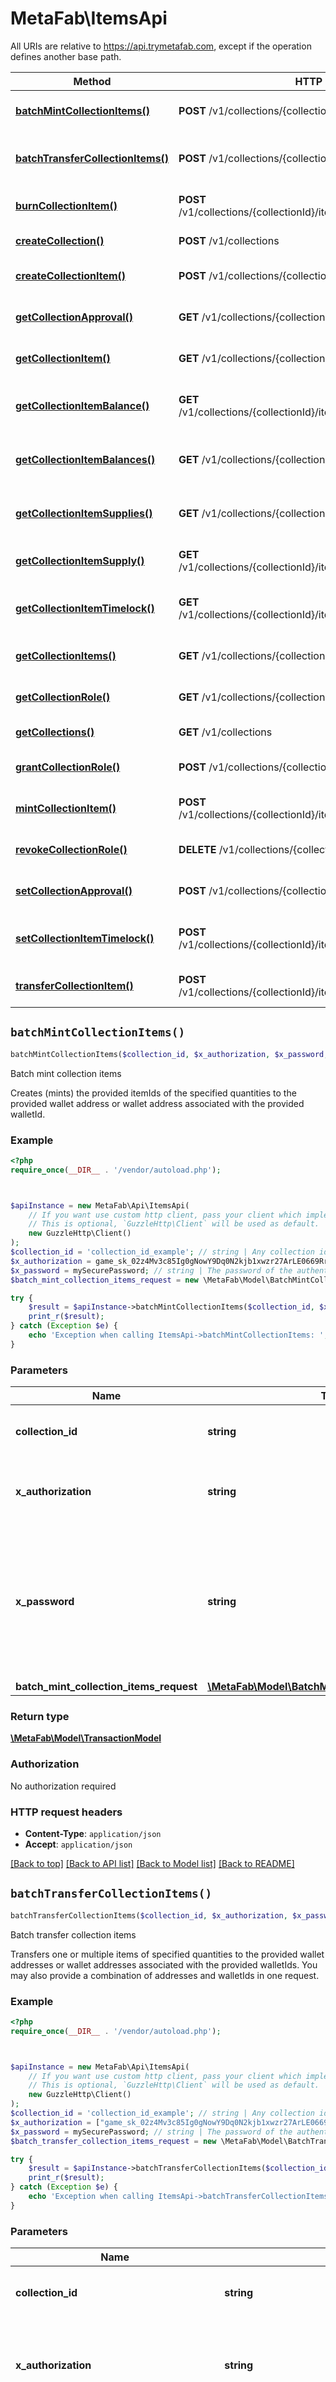 # MetaFab\ItemsApi

All URIs are relative to https://api.trymetafab.com, except if the operation defines another base path.

| Method | HTTP request | Description |
| ------------- | ------------- | ------------- |
| [**batchMintCollectionItems()**](ItemsApi.md#batchMintCollectionItems) | **POST** /v1/collections/{collectionId}/batchMints | Batch mint collection items |
| [**batchTransferCollectionItems()**](ItemsApi.md#batchTransferCollectionItems) | **POST** /v1/collections/{collectionId}/batchTransfers | Batch transfer collection items |
| [**burnCollectionItem()**](ItemsApi.md#burnCollectionItem) | **POST** /v1/collections/{collectionId}/items/{collectionItemId}/burns | Burn collection item |
| [**createCollection()**](ItemsApi.md#createCollection) | **POST** /v1/collections | Create collection |
| [**createCollectionItem()**](ItemsApi.md#createCollectionItem) | **POST** /v1/collections/{collectionId}/items | Create collection item |
| [**getCollectionApproval()**](ItemsApi.md#getCollectionApproval) | **GET** /v1/collections/{collectionId}/approvals | Get collection approval |
| [**getCollectionItem()**](ItemsApi.md#getCollectionItem) | **GET** /v1/collections/{collectionId}/items/{collectionItemId} | Get collection item |
| [**getCollectionItemBalance()**](ItemsApi.md#getCollectionItemBalance) | **GET** /v1/collections/{collectionId}/items/{collectionItemId}/balances | Get collection item balance |
| [**getCollectionItemBalances()**](ItemsApi.md#getCollectionItemBalances) | **GET** /v1/collections/{collectionId}/balances | Get collection item balances |
| [**getCollectionItemSupplies()**](ItemsApi.md#getCollectionItemSupplies) | **GET** /v1/collections/{collectionId}/supplies | Get collection item supplies |
| [**getCollectionItemSupply()**](ItemsApi.md#getCollectionItemSupply) | **GET** /v1/collections/{collectionId}/items/{collectionItemId}/supplies | Get collection item supply |
| [**getCollectionItemTimelock()**](ItemsApi.md#getCollectionItemTimelock) | **GET** /v1/collections/{collectionId}/items/{collectionItemId}/timelocks | Get collection item timelock |
| [**getCollectionItems()**](ItemsApi.md#getCollectionItems) | **GET** /v1/collections/{collectionId}/items | Get collection items |
| [**getCollectionRole()**](ItemsApi.md#getCollectionRole) | **GET** /v1/collections/{collectionId}/roles | Get collection role |
| [**getCollections()**](ItemsApi.md#getCollections) | **GET** /v1/collections | Get collections |
| [**grantCollectionRole()**](ItemsApi.md#grantCollectionRole) | **POST** /v1/collections/{collectionId}/roles | Grant collection role |
| [**mintCollectionItem()**](ItemsApi.md#mintCollectionItem) | **POST** /v1/collections/{collectionId}/items/{collectionItemId}/mints | Mint collection item |
| [**revokeCollectionRole()**](ItemsApi.md#revokeCollectionRole) | **DELETE** /v1/collections/{collectionId}/roles | Revoke collection role |
| [**setCollectionApproval()**](ItemsApi.md#setCollectionApproval) | **POST** /v1/collections/{collectionId}/approvals | Set collection approval |
| [**setCollectionItemTimelock()**](ItemsApi.md#setCollectionItemTimelock) | **POST** /v1/collections/{collectionId}/items/{collectionItemId}/timelocks | Set collection item timelock |
| [**transferCollectionItem()**](ItemsApi.md#transferCollectionItem) | **POST** /v1/collections/{collectionId}/items/{collectionItemId}/transfers | Transfer collection item |


## `batchMintCollectionItems()`

```php
batchMintCollectionItems($collection_id, $x_authorization, $x_password, $batch_mint_collection_items_request): \MetaFab\Model\TransactionModel
```

Batch mint collection items

Creates (mints) the provided itemIds of the specified quantities to the provided wallet address or wallet address associated with the provided walletId.

### Example

```php
<?php
require_once(__DIR__ . '/vendor/autoload.php');



$apiInstance = new MetaFab\Api\ItemsApi(
    // If you want use custom http client, pass your client which implements `GuzzleHttp\ClientInterface`.
    // This is optional, `GuzzleHttp\Client` will be used as default.
    new GuzzleHttp\Client()
);
$collection_id = 'collection_id_example'; // string | Any collection id within the MetaFab ecosystem.
$x_authorization = game_sk_02z4Mv3c85Ig0gNowY9Dq0N2kjb1xwzr27ArLE0669RrRI6dLf822iPO26K1p1FP; // string | The `secretKey` of the authenticating game.
$x_password = mySecurePassword; // string | The password of the authenticating game. Required to decrypt and perform blockchain transactions with the game primary wallet.
$batch_mint_collection_items_request = new \MetaFab\Model\BatchMintCollectionItemsRequest(); // \MetaFab\Model\BatchMintCollectionItemsRequest

try {
    $result = $apiInstance->batchMintCollectionItems($collection_id, $x_authorization, $x_password, $batch_mint_collection_items_request);
    print_r($result);
} catch (Exception $e) {
    echo 'Exception when calling ItemsApi->batchMintCollectionItems: ', $e->getMessage(), PHP_EOL;
}
```

### Parameters

| Name | Type | Description  | Notes |
| ------------- | ------------- | ------------- | ------------- |
| **collection_id** | **string**| Any collection id within the MetaFab ecosystem. | |
| **x_authorization** | **string**| The &#x60;secretKey&#x60; of the authenticating game. | |
| **x_password** | **string**| The password of the authenticating game. Required to decrypt and perform blockchain transactions with the game primary wallet. | |
| **batch_mint_collection_items_request** | [**\MetaFab\Model\BatchMintCollectionItemsRequest**](../Model/BatchMintCollectionItemsRequest.md)|  | |

### Return type

[**\MetaFab\Model\TransactionModel**](../Model/TransactionModel.md)

### Authorization

No authorization required

### HTTP request headers

- **Content-Type**: `application/json`
- **Accept**: `application/json`

[[Back to top]](#) [[Back to API list]](../../README.md#endpoints)
[[Back to Model list]](../../README.md#models)
[[Back to README]](../../README.md)

## `batchTransferCollectionItems()`

```php
batchTransferCollectionItems($collection_id, $x_authorization, $x_password, $batch_transfer_collection_items_request): \MetaFab\Model\TransactionModel
```

Batch transfer collection items

Transfers one or multiple items of specified quantities to the provided wallet addresses or wallet addresses associated with the provided walletIds. You may also provide a combination of addresses and walletIds in one request.

### Example

```php
<?php
require_once(__DIR__ . '/vendor/autoload.php');



$apiInstance = new MetaFab\Api\ItemsApi(
    // If you want use custom http client, pass your client which implements `GuzzleHttp\ClientInterface`.
    // This is optional, `GuzzleHttp\Client` will be used as default.
    new GuzzleHttp\Client()
);
$collection_id = 'collection_id_example'; // string | Any collection id within the MetaFab ecosystem.
$x_authorization = ["game_sk_02z4Mv3c85Ig0gNowY9Dq0N2kjb1xwzr27ArLE0669RrRI6dLf822iPO26K1p1FP","player_at_02z4Mv3c85Ig0gNowY9Dq0N2kjb1xwzr27ArLE0669RrRI6dLf822iPO26K1p1FP"]; // string | The `secretKey` of a specific game or the `accessToken` of a specific player.
$x_password = mySecurePassword; // string | The password of the authenticating game or player. Required to decrypt and perform blockchain transactions with the game or player primary wallet.
$batch_transfer_collection_items_request = new \MetaFab\Model\BatchTransferCollectionItemsRequest(); // \MetaFab\Model\BatchTransferCollectionItemsRequest

try {
    $result = $apiInstance->batchTransferCollectionItems($collection_id, $x_authorization, $x_password, $batch_transfer_collection_items_request);
    print_r($result);
} catch (Exception $e) {
    echo 'Exception when calling ItemsApi->batchTransferCollectionItems: ', $e->getMessage(), PHP_EOL;
}
```

### Parameters

| Name | Type | Description  | Notes |
| ------------- | ------------- | ------------- | ------------- |
| **collection_id** | **string**| Any collection id within the MetaFab ecosystem. | |
| **x_authorization** | **string**| The &#x60;secretKey&#x60; of a specific game or the &#x60;accessToken&#x60; of a specific player. | |
| **x_password** | **string**| The password of the authenticating game or player. Required to decrypt and perform blockchain transactions with the game or player primary wallet. | |
| **batch_transfer_collection_items_request** | [**\MetaFab\Model\BatchTransferCollectionItemsRequest**](../Model/BatchTransferCollectionItemsRequest.md)|  | |

### Return type

[**\MetaFab\Model\TransactionModel**](../Model/TransactionModel.md)

### Authorization

No authorization required

### HTTP request headers

- **Content-Type**: `application/json`
- **Accept**: `application/json`

[[Back to top]](#) [[Back to API list]](../../README.md#endpoints)
[[Back to Model list]](../../README.md#models)
[[Back to README]](../../README.md)

## `burnCollectionItem()`

```php
burnCollectionItem($collection_id, $collection_item_id, $x_authorization, $x_password, $burn_collection_item_request): \MetaFab\Model\TransactionModel
```

Burn collection item

Removes (burns) the provided quantity of the collectionItemId from the authenticating game or players wallet. The quantity is permanently removed from the circulating supply of the item.

### Example

```php
<?php
require_once(__DIR__ . '/vendor/autoload.php');



$apiInstance = new MetaFab\Api\ItemsApi(
    // If you want use custom http client, pass your client which implements `GuzzleHttp\ClientInterface`.
    // This is optional, `GuzzleHttp\Client` will be used as default.
    new GuzzleHttp\Client()
);
$collection_id = 'collection_id_example'; // string | Any collection id within the MetaFab ecosystem.
$collection_item_id = 3.4; // float | Any item id for the collection. Zero, or a positive integer.
$x_authorization = ["game_sk_02z4Mv3c85Ig0gNowY9Dq0N2kjb1xwzr27ArLE0669RrRI6dLf822iPO26K1p1FP","player_at_02z4Mv3c85Ig0gNowY9Dq0N2kjb1xwzr27ArLE0669RrRI6dLf822iPO26K1p1FP"]; // string | The `secretKey` of a specific game or the `accessToken` of a specific player.
$x_password = mySecurePassword; // string | The password of the authenticating game or player. Required to decrypt and perform blockchain transactions with the game or player primary wallet.
$burn_collection_item_request = new \MetaFab\Model\BurnCollectionItemRequest(); // \MetaFab\Model\BurnCollectionItemRequest

try {
    $result = $apiInstance->burnCollectionItem($collection_id, $collection_item_id, $x_authorization, $x_password, $burn_collection_item_request);
    print_r($result);
} catch (Exception $e) {
    echo 'Exception when calling ItemsApi->burnCollectionItem: ', $e->getMessage(), PHP_EOL;
}
```

### Parameters

| Name | Type | Description  | Notes |
| ------------- | ------------- | ------------- | ------------- |
| **collection_id** | **string**| Any collection id within the MetaFab ecosystem. | |
| **collection_item_id** | **float**| Any item id for the collection. Zero, or a positive integer. | |
| **x_authorization** | **string**| The &#x60;secretKey&#x60; of a specific game or the &#x60;accessToken&#x60; of a specific player. | |
| **x_password** | **string**| The password of the authenticating game or player. Required to decrypt and perform blockchain transactions with the game or player primary wallet. | |
| **burn_collection_item_request** | [**\MetaFab\Model\BurnCollectionItemRequest**](../Model/BurnCollectionItemRequest.md)|  | |

### Return type

[**\MetaFab\Model\TransactionModel**](../Model/TransactionModel.md)

### Authorization

No authorization required

### HTTP request headers

- **Content-Type**: `application/json`
- **Accept**: `application/json`

[[Back to top]](#) [[Back to API list]](../../README.md#endpoints)
[[Back to Model list]](../../README.md#models)
[[Back to README]](../../README.md)

## `createCollection()`

```php
createCollection($x_authorization, $x_password, $create_collection_request): \MetaFab\Model\CreateCollection200Response
```

Create collection

Creates a new game item collection and deploys an extended functionality ERC1155 contract on behalf of the authenticating game's primary wallet. The deployed ERC1155 contract is preconfigured to fully support creating unique item types, item transfer timelocks, custom metadata per item, gasless transactions from player managed wallets, and much more.

### Example

```php
<?php
require_once(__DIR__ . '/vendor/autoload.php');



$apiInstance = new MetaFab\Api\ItemsApi(
    // If you want use custom http client, pass your client which implements `GuzzleHttp\ClientInterface`.
    // This is optional, `GuzzleHttp\Client` will be used as default.
    new GuzzleHttp\Client()
);
$x_authorization = game_sk_02z4Mv3c85Ig0gNowY9Dq0N2kjb1xwzr27ArLE0669RrRI6dLf822iPO26K1p1FP; // string | The `secretKey` of the authenticating game.
$x_password = mySecurePassword; // string | The password of the authenticating game. Required to decrypt and perform blockchain transactions with the game primary wallet.
$create_collection_request = new \MetaFab\Model\CreateCollectionRequest(); // \MetaFab\Model\CreateCollectionRequest

try {
    $result = $apiInstance->createCollection($x_authorization, $x_password, $create_collection_request);
    print_r($result);
} catch (Exception $e) {
    echo 'Exception when calling ItemsApi->createCollection: ', $e->getMessage(), PHP_EOL;
}
```

### Parameters

| Name | Type | Description  | Notes |
| ------------- | ------------- | ------------- | ------------- |
| **x_authorization** | **string**| The &#x60;secretKey&#x60; of the authenticating game. | |
| **x_password** | **string**| The password of the authenticating game. Required to decrypt and perform blockchain transactions with the game primary wallet. | |
| **create_collection_request** | [**\MetaFab\Model\CreateCollectionRequest**](../Model/CreateCollectionRequest.md)|  | |

### Return type

[**\MetaFab\Model\CreateCollection200Response**](../Model/CreateCollection200Response.md)

### Authorization

No authorization required

### HTTP request headers

- **Content-Type**: `application/json`
- **Accept**: `application/json`

[[Back to top]](#) [[Back to API list]](../../README.md#endpoints)
[[Back to Model list]](../../README.md#models)
[[Back to README]](../../README.md)

## `createCollectionItem()`

```php
createCollectionItem($collection_id, $x_authorization, $x_password, $create_collection_item_request): \MetaFab\Model\TransactionModel
```

Create collection item

Creates a new item type. Item type creation associates all of the relevant item data to a specific itemId. Such as item name, image, description, attributes, any arbitrary data such as 2D or 3D model resolver URLs, and more. It is recommended, but not required, that you create a new item type through this endpoint before minting any quantity of the related itemId.  Any itemId provided will have its existing item type overriden if it already exists.  Item type data is uploaded to, and resolved through IPFS for decentralized persistence.

### Example

```php
<?php
require_once(__DIR__ . '/vendor/autoload.php');



$apiInstance = new MetaFab\Api\ItemsApi(
    // If you want use custom http client, pass your client which implements `GuzzleHttp\ClientInterface`.
    // This is optional, `GuzzleHttp\Client` will be used as default.
    new GuzzleHttp\Client()
);
$collection_id = 'collection_id_example'; // string | Any collection id within the MetaFab ecosystem.
$x_authorization = game_sk_02z4Mv3c85Ig0gNowY9Dq0N2kjb1xwzr27ArLE0669RrRI6dLf822iPO26K1p1FP; // string | The `secretKey` of the authenticating game.
$x_password = mySecurePassword; // string | The password of the authenticating game. Required to decrypt and perform blockchain transactions with the game primary wallet.
$create_collection_item_request = new \MetaFab\Model\CreateCollectionItemRequest(); // \MetaFab\Model\CreateCollectionItemRequest

try {
    $result = $apiInstance->createCollectionItem($collection_id, $x_authorization, $x_password, $create_collection_item_request);
    print_r($result);
} catch (Exception $e) {
    echo 'Exception when calling ItemsApi->createCollectionItem: ', $e->getMessage(), PHP_EOL;
}
```

### Parameters

| Name | Type | Description  | Notes |
| ------------- | ------------- | ------------- | ------------- |
| **collection_id** | **string**| Any collection id within the MetaFab ecosystem. | |
| **x_authorization** | **string**| The &#x60;secretKey&#x60; of the authenticating game. | |
| **x_password** | **string**| The password of the authenticating game. Required to decrypt and perform blockchain transactions with the game primary wallet. | |
| **create_collection_item_request** | [**\MetaFab\Model\CreateCollectionItemRequest**](../Model/CreateCollectionItemRequest.md)|  | |

### Return type

[**\MetaFab\Model\TransactionModel**](../Model/TransactionModel.md)

### Authorization

No authorization required

### HTTP request headers

- **Content-Type**: `application/json`
- **Accept**: `application/json`

[[Back to top]](#) [[Back to API list]](../../README.md#endpoints)
[[Back to Model list]](../../README.md#models)
[[Back to README]](../../README.md)

## `getCollectionApproval()`

```php
getCollectionApproval($collection_id, $operator_address, $address, $wallet_id): bool
```

Get collection approval

Returns a boolean (true/false) representing if the provided operatorAddress has approval to transfer and burn items from the current collection owned by the address or address associated with the provided walletId.

### Example

```php
<?php
require_once(__DIR__ . '/vendor/autoload.php');



$apiInstance = new MetaFab\Api\ItemsApi(
    // If you want use custom http client, pass your client which implements `GuzzleHttp\ClientInterface`.
    // This is optional, `GuzzleHttp\Client` will be used as default.
    new GuzzleHttp\Client()
);
$collection_id = 'collection_id_example'; // string | Any collection id within the MetaFab ecosystem.
$operator_address = 0x39cb70F972E0EE920088AeF97Dbe5c6251a9c25D; // string | A valid EVM based address. For example, `0x39cb70F972E0EE920088AeF97Dbe5c6251a9c25D`.
$address = 0x39cb70F972E0EE920088AeF97Dbe5c6251a9c25D; // string | A valid EVM based address. For example, `0x39cb70F972E0EE920088AeF97Dbe5c6251a9c25D`.
$wallet_id = 'wallet_id_example'; // string | Any wallet id within the MetaFab ecosystem.

try {
    $result = $apiInstance->getCollectionApproval($collection_id, $operator_address, $address, $wallet_id);
    print_r($result);
} catch (Exception $e) {
    echo 'Exception when calling ItemsApi->getCollectionApproval: ', $e->getMessage(), PHP_EOL;
}
```

### Parameters

| Name | Type | Description  | Notes |
| ------------- | ------------- | ------------- | ------------- |
| **collection_id** | **string**| Any collection id within the MetaFab ecosystem. | |
| **operator_address** | **string**| A valid EVM based address. For example, &#x60;0x39cb70F972E0EE920088AeF97Dbe5c6251a9c25D&#x60;. | |
| **address** | **string**| A valid EVM based address. For example, &#x60;0x39cb70F972E0EE920088AeF97Dbe5c6251a9c25D&#x60;. | [optional] |
| **wallet_id** | **string**| Any wallet id within the MetaFab ecosystem. | [optional] |

### Return type

**bool**

### Authorization

No authorization required

### HTTP request headers

- **Content-Type**: Not defined
- **Accept**: `application/json`

[[Back to top]](#) [[Back to API list]](../../README.md#endpoints)
[[Back to Model list]](../../README.md#models)
[[Back to README]](../../README.md)

## `getCollectionItem()`

```php
getCollectionItem($collection_id, $collection_item_id): object[]
```

Get collection item

Returns a metadata object for the provided collectionItemId.

### Example

```php
<?php
require_once(__DIR__ . '/vendor/autoload.php');



$apiInstance = new MetaFab\Api\ItemsApi(
    // If you want use custom http client, pass your client which implements `GuzzleHttp\ClientInterface`.
    // This is optional, `GuzzleHttp\Client` will be used as default.
    new GuzzleHttp\Client()
);
$collection_id = 'collection_id_example'; // string | Any collection id within the MetaFab ecosystem.
$collection_item_id = 3.4; // float | Any item id for the collection. Zero, or a positive integer.

try {
    $result = $apiInstance->getCollectionItem($collection_id, $collection_item_id);
    print_r($result);
} catch (Exception $e) {
    echo 'Exception when calling ItemsApi->getCollectionItem: ', $e->getMessage(), PHP_EOL;
}
```

### Parameters

| Name | Type | Description  | Notes |
| ------------- | ------------- | ------------- | ------------- |
| **collection_id** | **string**| Any collection id within the MetaFab ecosystem. | |
| **collection_item_id** | **float**| Any item id for the collection. Zero, or a positive integer. | |

### Return type

**object[]**

### Authorization

No authorization required

### HTTP request headers

- **Content-Type**: Not defined
- **Accept**: `application/json`

[[Back to top]](#) [[Back to API list]](../../README.md#endpoints)
[[Back to Model list]](../../README.md#models)
[[Back to README]](../../README.md)

## `getCollectionItemBalance()`

```php
getCollectionItemBalance($collection_id, $collection_item_id, $address, $wallet_id): float
```

Get collection item balance

Returns the current collection item balance of the provided collectionItemId for the provided wallet address or the wallet address associated with the provided walletId.

### Example

```php
<?php
require_once(__DIR__ . '/vendor/autoload.php');



$apiInstance = new MetaFab\Api\ItemsApi(
    // If you want use custom http client, pass your client which implements `GuzzleHttp\ClientInterface`.
    // This is optional, `GuzzleHttp\Client` will be used as default.
    new GuzzleHttp\Client()
);
$collection_id = 'collection_id_example'; // string | Any collection id within the MetaFab ecosystem.
$collection_item_id = 3.4; // float | Any item id for the collection. Zero, or a positive integer.
$address = 0x39cb70F972E0EE920088AeF97Dbe5c6251a9c25D; // string | A valid EVM based address. For example, `0x39cb70F972E0EE920088AeF97Dbe5c6251a9c25D`.
$wallet_id = 'wallet_id_example'; // string | Any wallet id within the MetaFab ecosystem.

try {
    $result = $apiInstance->getCollectionItemBalance($collection_id, $collection_item_id, $address, $wallet_id);
    print_r($result);
} catch (Exception $e) {
    echo 'Exception when calling ItemsApi->getCollectionItemBalance: ', $e->getMessage(), PHP_EOL;
}
```

### Parameters

| Name | Type | Description  | Notes |
| ------------- | ------------- | ------------- | ------------- |
| **collection_id** | **string**| Any collection id within the MetaFab ecosystem. | |
| **collection_item_id** | **float**| Any item id for the collection. Zero, or a positive integer. | |
| **address** | **string**| A valid EVM based address. For example, &#x60;0x39cb70F972E0EE920088AeF97Dbe5c6251a9c25D&#x60;. | [optional] |
| **wallet_id** | **string**| Any wallet id within the MetaFab ecosystem. | [optional] |

### Return type

**float**

### Authorization

No authorization required

### HTTP request headers

- **Content-Type**: Not defined
- **Accept**: `application/json`

[[Back to top]](#) [[Back to API list]](../../README.md#endpoints)
[[Back to Model list]](../../README.md#models)
[[Back to README]](../../README.md)

## `getCollectionItemBalances()`

```php
getCollectionItemBalances($collection_id, $address, $wallet_id): array<string,float>
```

Get collection item balances

Returns the current collection item balances of all collection items for the provided wallet address or the wallet address associated with the provided walletId.

### Example

```php
<?php
require_once(__DIR__ . '/vendor/autoload.php');



$apiInstance = new MetaFab\Api\ItemsApi(
    // If you want use custom http client, pass your client which implements `GuzzleHttp\ClientInterface`.
    // This is optional, `GuzzleHttp\Client` will be used as default.
    new GuzzleHttp\Client()
);
$collection_id = 'collection_id_example'; // string | Any collection id within the MetaFab ecosystem.
$address = 0x39cb70F972E0EE920088AeF97Dbe5c6251a9c25D; // string | A valid EVM based address. For example, `0x39cb70F972E0EE920088AeF97Dbe5c6251a9c25D`.
$wallet_id = 'wallet_id_example'; // string | Any wallet id within the MetaFab ecosystem.

try {
    $result = $apiInstance->getCollectionItemBalances($collection_id, $address, $wallet_id);
    print_r($result);
} catch (Exception $e) {
    echo 'Exception when calling ItemsApi->getCollectionItemBalances: ', $e->getMessage(), PHP_EOL;
}
```

### Parameters

| Name | Type | Description  | Notes |
| ------------- | ------------- | ------------- | ------------- |
| **collection_id** | **string**| Any collection id within the MetaFab ecosystem. | |
| **address** | **string**| A valid EVM based address. For example, &#x60;0x39cb70F972E0EE920088AeF97Dbe5c6251a9c25D&#x60;. | [optional] |
| **wallet_id** | **string**| Any wallet id within the MetaFab ecosystem. | [optional] |

### Return type

**array<string,float>**

### Authorization

No authorization required

### HTTP request headers

- **Content-Type**: Not defined
- **Accept**: `application/json`

[[Back to top]](#) [[Back to API list]](../../README.md#endpoints)
[[Back to Model list]](../../README.md#models)
[[Back to README]](../../README.md)

## `getCollectionItemSupplies()`

```php
getCollectionItemSupplies($collection_id): array<string,float>
```

Get collection item supplies

Returns the currency circulating supply of all collection items.

### Example

```php
<?php
require_once(__DIR__ . '/vendor/autoload.php');



$apiInstance = new MetaFab\Api\ItemsApi(
    // If you want use custom http client, pass your client which implements `GuzzleHttp\ClientInterface`.
    // This is optional, `GuzzleHttp\Client` will be used as default.
    new GuzzleHttp\Client()
);
$collection_id = 'collection_id_example'; // string | Any collection id within the MetaFab ecosystem.

try {
    $result = $apiInstance->getCollectionItemSupplies($collection_id);
    print_r($result);
} catch (Exception $e) {
    echo 'Exception when calling ItemsApi->getCollectionItemSupplies: ', $e->getMessage(), PHP_EOL;
}
```

### Parameters

| Name | Type | Description  | Notes |
| ------------- | ------------- | ------------- | ------------- |
| **collection_id** | **string**| Any collection id within the MetaFab ecosystem. | |

### Return type

**array<string,float>**

### Authorization

No authorization required

### HTTP request headers

- **Content-Type**: Not defined
- **Accept**: `application/json`

[[Back to top]](#) [[Back to API list]](../../README.md#endpoints)
[[Back to Model list]](../../README.md#models)
[[Back to README]](../../README.md)

## `getCollectionItemSupply()`

```php
getCollectionItemSupply($collection_id, $collection_item_id, $address, $wallet_id): float
```

Get collection item supply

Returns the current circulating supply of the provided collectionItemId.

### Example

```php
<?php
require_once(__DIR__ . '/vendor/autoload.php');



$apiInstance = new MetaFab\Api\ItemsApi(
    // If you want use custom http client, pass your client which implements `GuzzleHttp\ClientInterface`.
    // This is optional, `GuzzleHttp\Client` will be used as default.
    new GuzzleHttp\Client()
);
$collection_id = 'collection_id_example'; // string | Any collection id within the MetaFab ecosystem.
$collection_item_id = 3.4; // float | Any item id for the collection. Zero, or a positive integer.
$address = 0x39cb70F972E0EE920088AeF97Dbe5c6251a9c25D; // string | A valid EVM based address. For example, `0x39cb70F972E0EE920088AeF97Dbe5c6251a9c25D`.
$wallet_id = 'wallet_id_example'; // string | Any wallet id within the MetaFab ecosystem.

try {
    $result = $apiInstance->getCollectionItemSupply($collection_id, $collection_item_id, $address, $wallet_id);
    print_r($result);
} catch (Exception $e) {
    echo 'Exception when calling ItemsApi->getCollectionItemSupply: ', $e->getMessage(), PHP_EOL;
}
```

### Parameters

| Name | Type | Description  | Notes |
| ------------- | ------------- | ------------- | ------------- |
| **collection_id** | **string**| Any collection id within the MetaFab ecosystem. | |
| **collection_item_id** | **float**| Any item id for the collection. Zero, or a positive integer. | |
| **address** | **string**| A valid EVM based address. For example, &#x60;0x39cb70F972E0EE920088AeF97Dbe5c6251a9c25D&#x60;. | [optional] |
| **wallet_id** | **string**| Any wallet id within the MetaFab ecosystem. | [optional] |

### Return type

**float**

### Authorization

No authorization required

### HTTP request headers

- **Content-Type**: Not defined
- **Accept**: `application/json`

[[Back to top]](#) [[Back to API list]](../../README.md#endpoints)
[[Back to Model list]](../../README.md#models)
[[Back to README]](../../README.md)

## `getCollectionItemTimelock()`

```php
getCollectionItemTimelock($collection_id, $collection_item_id): float
```

Get collection item timelock

Returns a timestamp (in seconds) for when the provided collectionItemId's transfer timelock expires. A value of 0 means the provided collectionItemId does not have a timelock set. Timelocks prevent items of a specific collectionItemId from being transferred until the set timelock timestamp has been surpassed.

### Example

```php
<?php
require_once(__DIR__ . '/vendor/autoload.php');



$apiInstance = new MetaFab\Api\ItemsApi(
    // If you want use custom http client, pass your client which implements `GuzzleHttp\ClientInterface`.
    // This is optional, `GuzzleHttp\Client` will be used as default.
    new GuzzleHttp\Client()
);
$collection_id = 'collection_id_example'; // string | Any collection id within the MetaFab ecosystem.
$collection_item_id = 3.4; // float | Any item id for the collection. Zero, or a positive integer.

try {
    $result = $apiInstance->getCollectionItemTimelock($collection_id, $collection_item_id);
    print_r($result);
} catch (Exception $e) {
    echo 'Exception when calling ItemsApi->getCollectionItemTimelock: ', $e->getMessage(), PHP_EOL;
}
```

### Parameters

| Name | Type | Description  | Notes |
| ------------- | ------------- | ------------- | ------------- |
| **collection_id** | **string**| Any collection id within the MetaFab ecosystem. | |
| **collection_item_id** | **float**| Any item id for the collection. Zero, or a positive integer. | |

### Return type

**float**

### Authorization

No authorization required

### HTTP request headers

- **Content-Type**: Not defined
- **Accept**: `application/json`

[[Back to top]](#) [[Back to API list]](../../README.md#endpoints)
[[Back to Model list]](../../README.md#models)
[[Back to README]](../../README.md)

## `getCollectionItems()`

```php
getCollectionItems($collection_id): object[]
```

Get collection items

Returns all collection items as an array of metadata objects.  Please note that ONLY items that have had at least 1 quantity minted will be returned. If you've created an item that has not been minted yet, it will not be returned in the array response.

### Example

```php
<?php
require_once(__DIR__ . '/vendor/autoload.php');



$apiInstance = new MetaFab\Api\ItemsApi(
    // If you want use custom http client, pass your client which implements `GuzzleHttp\ClientInterface`.
    // This is optional, `GuzzleHttp\Client` will be used as default.
    new GuzzleHttp\Client()
);
$collection_id = 'collection_id_example'; // string | Any collection id within the MetaFab ecosystem.

try {
    $result = $apiInstance->getCollectionItems($collection_id);
    print_r($result);
} catch (Exception $e) {
    echo 'Exception when calling ItemsApi->getCollectionItems: ', $e->getMessage(), PHP_EOL;
}
```

### Parameters

| Name | Type | Description  | Notes |
| ------------- | ------------- | ------------- | ------------- |
| **collection_id** | **string**| Any collection id within the MetaFab ecosystem. | |

### Return type

**object[]**

### Authorization

No authorization required

### HTTP request headers

- **Content-Type**: Not defined
- **Accept**: `application/json`

[[Back to top]](#) [[Back to API list]](../../README.md#endpoints)
[[Back to Model list]](../../README.md#models)
[[Back to README]](../../README.md)

## `getCollectionRole()`

```php
getCollectionRole($collection_id, $role, $address, $wallet_id): bool
```

Get collection role

Returns a boolean (true/false) representing if the provided role for this collection has been granted to the provided address or address associated with the provided walletId.

### Example

```php
<?php
require_once(__DIR__ . '/vendor/autoload.php');



$apiInstance = new MetaFab\Api\ItemsApi(
    // If you want use custom http client, pass your client which implements `GuzzleHttp\ClientInterface`.
    // This is optional, `GuzzleHttp\Client` will be used as default.
    new GuzzleHttp\Client()
);
$collection_id = 'collection_id_example'; // string | Any collection id within the MetaFab ecosystem.
$role = minter; // string | A valid MetaFab role or bytes string representing a role, such as `0xc9eb32e43bf5ecbceacf00b32281dfc5d6d700a0db676ea26ccf938a385ac3b7`
$address = 0x39cb70F972E0EE920088AeF97Dbe5c6251a9c25D; // string | A valid EVM based address. For example, `0x39cb70F972E0EE920088AeF97Dbe5c6251a9c25D`.
$wallet_id = 'wallet_id_example'; // string | Any wallet id within the MetaFab ecosystem.

try {
    $result = $apiInstance->getCollectionRole($collection_id, $role, $address, $wallet_id);
    print_r($result);
} catch (Exception $e) {
    echo 'Exception when calling ItemsApi->getCollectionRole: ', $e->getMessage(), PHP_EOL;
}
```

### Parameters

| Name | Type | Description  | Notes |
| ------------- | ------------- | ------------- | ------------- |
| **collection_id** | **string**| Any collection id within the MetaFab ecosystem. | |
| **role** | **string**| A valid MetaFab role or bytes string representing a role, such as &#x60;0xc9eb32e43bf5ecbceacf00b32281dfc5d6d700a0db676ea26ccf938a385ac3b7&#x60; | |
| **address** | **string**| A valid EVM based address. For example, &#x60;0x39cb70F972E0EE920088AeF97Dbe5c6251a9c25D&#x60;. | [optional] |
| **wallet_id** | **string**| Any wallet id within the MetaFab ecosystem. | [optional] |

### Return type

**bool**

### Authorization

No authorization required

### HTTP request headers

- **Content-Type**: Not defined
- **Accept**: `application/json`

[[Back to top]](#) [[Back to API list]](../../README.md#endpoints)
[[Back to Model list]](../../README.md#models)
[[Back to README]](../../README.md)

## `getCollections()`

```php
getCollections($x_game_key): \MetaFab\Model\GetCollections200ResponseInner[]
```

Get collections

Returns an array of active item collections for the game associated with the provided `X-Game-Key`.

### Example

```php
<?php
require_once(__DIR__ . '/vendor/autoload.php');



$apiInstance = new MetaFab\Api\ItemsApi(
    // If you want use custom http client, pass your client which implements `GuzzleHttp\ClientInterface`.
    // This is optional, `GuzzleHttp\Client` will be used as default.
    new GuzzleHttp\Client()
);
$x_game_key = game_pk_4SOqpDi8pQdnQgfCOBW29qR8YmwOhxVPz5iHoMgUEJLDdPXgwLuHqZf8ewo2GajZ; // string | The `publishedKey` of a specific game. This can be shared or included in game clients, websites, etc.

try {
    $result = $apiInstance->getCollections($x_game_key);
    print_r($result);
} catch (Exception $e) {
    echo 'Exception when calling ItemsApi->getCollections: ', $e->getMessage(), PHP_EOL;
}
```

### Parameters

| Name | Type | Description  | Notes |
| ------------- | ------------- | ------------- | ------------- |
| **x_game_key** | **string**| The &#x60;publishedKey&#x60; of a specific game. This can be shared or included in game clients, websites, etc. | |

### Return type

[**\MetaFab\Model\GetCollections200ResponseInner[]**](../Model/GetCollections200ResponseInner.md)

### Authorization

No authorization required

### HTTP request headers

- **Content-Type**: Not defined
- **Accept**: `application/json`

[[Back to top]](#) [[Back to API list]](../../README.md#endpoints)
[[Back to Model list]](../../README.md#models)
[[Back to README]](../../README.md)

## `grantCollectionRole()`

```php
grantCollectionRole($collection_id, $x_authorization, $x_password, $grant_collection_role_request): \MetaFab\Model\TransactionModel
```

Grant collection role

Grants the provided role for the collection to the provided address or address associated with the provided walletId. Granted roles give different types of authority on behalf of the collection for specific players, addresses, or contracts to perform different types of permissioned collection operations.

### Example

```php
<?php
require_once(__DIR__ . '/vendor/autoload.php');



$apiInstance = new MetaFab\Api\ItemsApi(
    // If you want use custom http client, pass your client which implements `GuzzleHttp\ClientInterface`.
    // This is optional, `GuzzleHttp\Client` will be used as default.
    new GuzzleHttp\Client()
);
$collection_id = 'collection_id_example'; // string | Any collection id within the MetaFab ecosystem.
$x_authorization = ["game_sk_02z4Mv3c85Ig0gNowY9Dq0N2kjb1xwzr27ArLE0669RrRI6dLf822iPO26K1p1FP","player_at_02z4Mv3c85Ig0gNowY9Dq0N2kjb1xwzr27ArLE0669RrRI6dLf822iPO26K1p1FP"]; // string | The `secretKey` of a specific game or the `accessToken` of a specific player.
$x_password = mySecurePassword; // string | The password of the authenticating game or player. Required to decrypt and perform blockchain transactions with the game or player primary wallet.
$grant_collection_role_request = new \MetaFab\Model\GrantCollectionRoleRequest(); // \MetaFab\Model\GrantCollectionRoleRequest

try {
    $result = $apiInstance->grantCollectionRole($collection_id, $x_authorization, $x_password, $grant_collection_role_request);
    print_r($result);
} catch (Exception $e) {
    echo 'Exception when calling ItemsApi->grantCollectionRole: ', $e->getMessage(), PHP_EOL;
}
```

### Parameters

| Name | Type | Description  | Notes |
| ------------- | ------------- | ------------- | ------------- |
| **collection_id** | **string**| Any collection id within the MetaFab ecosystem. | |
| **x_authorization** | **string**| The &#x60;secretKey&#x60; of a specific game or the &#x60;accessToken&#x60; of a specific player. | |
| **x_password** | **string**| The password of the authenticating game or player. Required to decrypt and perform blockchain transactions with the game or player primary wallet. | |
| **grant_collection_role_request** | [**\MetaFab\Model\GrantCollectionRoleRequest**](../Model/GrantCollectionRoleRequest.md)|  | |

### Return type

[**\MetaFab\Model\TransactionModel**](../Model/TransactionModel.md)

### Authorization

No authorization required

### HTTP request headers

- **Content-Type**: `application/json`
- **Accept**: `application/json`

[[Back to top]](#) [[Back to API list]](../../README.md#endpoints)
[[Back to Model list]](../../README.md#models)
[[Back to README]](../../README.md)

## `mintCollectionItem()`

```php
mintCollectionItem($collection_id, $collection_item_id, $x_authorization, $x_password, $mint_collection_item_request): \MetaFab\Model\TransactionModel
```

Mint collection item

Creates (mints) the specified quantity of the provided collectionItemId to the provided wallet address or wallet address associated with the provided walletId.

### Example

```php
<?php
require_once(__DIR__ . '/vendor/autoload.php');



$apiInstance = new MetaFab\Api\ItemsApi(
    // If you want use custom http client, pass your client which implements `GuzzleHttp\ClientInterface`.
    // This is optional, `GuzzleHttp\Client` will be used as default.
    new GuzzleHttp\Client()
);
$collection_id = 'collection_id_example'; // string | Any collection id within the MetaFab ecosystem.
$collection_item_id = 3.4; // float | Any item id for the collection. Zero, or a positive integer.
$x_authorization = game_sk_02z4Mv3c85Ig0gNowY9Dq0N2kjb1xwzr27ArLE0669RrRI6dLf822iPO26K1p1FP; // string | The `secretKey` of the authenticating game.
$x_password = mySecurePassword; // string | The password of the authenticating game. Required to decrypt and perform blockchain transactions with the game primary wallet.
$mint_collection_item_request = new \MetaFab\Model\MintCollectionItemRequest(); // \MetaFab\Model\MintCollectionItemRequest

try {
    $result = $apiInstance->mintCollectionItem($collection_id, $collection_item_id, $x_authorization, $x_password, $mint_collection_item_request);
    print_r($result);
} catch (Exception $e) {
    echo 'Exception when calling ItemsApi->mintCollectionItem: ', $e->getMessage(), PHP_EOL;
}
```

### Parameters

| Name | Type | Description  | Notes |
| ------------- | ------------- | ------------- | ------------- |
| **collection_id** | **string**| Any collection id within the MetaFab ecosystem. | |
| **collection_item_id** | **float**| Any item id for the collection. Zero, or a positive integer. | |
| **x_authorization** | **string**| The &#x60;secretKey&#x60; of the authenticating game. | |
| **x_password** | **string**| The password of the authenticating game. Required to decrypt and perform blockchain transactions with the game primary wallet. | |
| **mint_collection_item_request** | [**\MetaFab\Model\MintCollectionItemRequest**](../Model/MintCollectionItemRequest.md)|  | |

### Return type

[**\MetaFab\Model\TransactionModel**](../Model/TransactionModel.md)

### Authorization

No authorization required

### HTTP request headers

- **Content-Type**: `application/json`
- **Accept**: `application/json`

[[Back to top]](#) [[Back to API list]](../../README.md#endpoints)
[[Back to Model list]](../../README.md#models)
[[Back to README]](../../README.md)

## `revokeCollectionRole()`

```php
revokeCollectionRole($collection_id, $x_authorization, $x_password, $revoke_collection_role_request): \MetaFab\Model\TransactionModel
```

Revoke collection role

Revokes the provided role for the collection to the provided address or address associated with the provided walletId.

### Example

```php
<?php
require_once(__DIR__ . '/vendor/autoload.php');



$apiInstance = new MetaFab\Api\ItemsApi(
    // If you want use custom http client, pass your client which implements `GuzzleHttp\ClientInterface`.
    // This is optional, `GuzzleHttp\Client` will be used as default.
    new GuzzleHttp\Client()
);
$collection_id = 'collection_id_example'; // string | Any collection id within the MetaFab ecosystem.
$x_authorization = ["game_sk_02z4Mv3c85Ig0gNowY9Dq0N2kjb1xwzr27ArLE0669RrRI6dLf822iPO26K1p1FP","player_at_02z4Mv3c85Ig0gNowY9Dq0N2kjb1xwzr27ArLE0669RrRI6dLf822iPO26K1p1FP"]; // string | The `secretKey` of a specific game or the `accessToken` of a specific player.
$x_password = mySecurePassword; // string | The password of the authenticating game or player. Required to decrypt and perform blockchain transactions with the game or player primary wallet.
$revoke_collection_role_request = new \MetaFab\Model\RevokeCollectionRoleRequest(); // \MetaFab\Model\RevokeCollectionRoleRequest

try {
    $result = $apiInstance->revokeCollectionRole($collection_id, $x_authorization, $x_password, $revoke_collection_role_request);
    print_r($result);
} catch (Exception $e) {
    echo 'Exception when calling ItemsApi->revokeCollectionRole: ', $e->getMessage(), PHP_EOL;
}
```

### Parameters

| Name | Type | Description  | Notes |
| ------------- | ------------- | ------------- | ------------- |
| **collection_id** | **string**| Any collection id within the MetaFab ecosystem. | |
| **x_authorization** | **string**| The &#x60;secretKey&#x60; of a specific game or the &#x60;accessToken&#x60; of a specific player. | |
| **x_password** | **string**| The password of the authenticating game or player. Required to decrypt and perform blockchain transactions with the game or player primary wallet. | |
| **revoke_collection_role_request** | [**\MetaFab\Model\RevokeCollectionRoleRequest**](../Model/RevokeCollectionRoleRequest.md)|  | |

### Return type

[**\MetaFab\Model\TransactionModel**](../Model/TransactionModel.md)

### Authorization

No authorization required

### HTTP request headers

- **Content-Type**: `application/json`
- **Accept**: `application/json`

[[Back to top]](#) [[Back to API list]](../../README.md#endpoints)
[[Back to Model list]](../../README.md#models)
[[Back to README]](../../README.md)

## `setCollectionApproval()`

```php
setCollectionApproval($collection_id, $x_authorization, $x_password, $set_collection_approval_request): \MetaFab\Model\TransactionModel
```

Set collection approval

Sets approval for the provided address or wallet address associated with the provided walletId to operate on behalf of the authenticating game or player's owned items for this collection. Setting an approved value of `true` allows the provided address or address associated with the provided walletId to transfer and burn items from this collection on behalf of the authenticated game or player's wallet address.

### Example

```php
<?php
require_once(__DIR__ . '/vendor/autoload.php');



$apiInstance = new MetaFab\Api\ItemsApi(
    // If you want use custom http client, pass your client which implements `GuzzleHttp\ClientInterface`.
    // This is optional, `GuzzleHttp\Client` will be used as default.
    new GuzzleHttp\Client()
);
$collection_id = 'collection_id_example'; // string | Any collection id within the MetaFab ecosystem.
$x_authorization = ["game_sk_02z4Mv3c85Ig0gNowY9Dq0N2kjb1xwzr27ArLE0669RrRI6dLf822iPO26K1p1FP","player_at_02z4Mv3c85Ig0gNowY9Dq0N2kjb1xwzr27ArLE0669RrRI6dLf822iPO26K1p1FP"]; // string | The `secretKey` of a specific game or the `accessToken` of a specific player.
$x_password = mySecurePassword; // string | The password of the authenticating game or player. Required to decrypt and perform blockchain transactions with the game or player primary wallet.
$set_collection_approval_request = new \MetaFab\Model\SetCollectionApprovalRequest(); // \MetaFab\Model\SetCollectionApprovalRequest

try {
    $result = $apiInstance->setCollectionApproval($collection_id, $x_authorization, $x_password, $set_collection_approval_request);
    print_r($result);
} catch (Exception $e) {
    echo 'Exception when calling ItemsApi->setCollectionApproval: ', $e->getMessage(), PHP_EOL;
}
```

### Parameters

| Name | Type | Description  | Notes |
| ------------- | ------------- | ------------- | ------------- |
| **collection_id** | **string**| Any collection id within the MetaFab ecosystem. | |
| **x_authorization** | **string**| The &#x60;secretKey&#x60; of a specific game or the &#x60;accessToken&#x60; of a specific player. | |
| **x_password** | **string**| The password of the authenticating game or player. Required to decrypt and perform blockchain transactions with the game or player primary wallet. | |
| **set_collection_approval_request** | [**\MetaFab\Model\SetCollectionApprovalRequest**](../Model/SetCollectionApprovalRequest.md)|  | |

### Return type

[**\MetaFab\Model\TransactionModel**](../Model/TransactionModel.md)

### Authorization

No authorization required

### HTTP request headers

- **Content-Type**: `application/json`
- **Accept**: `application/json`

[[Back to top]](#) [[Back to API list]](../../README.md#endpoints)
[[Back to Model list]](../../README.md#models)
[[Back to README]](../../README.md)

## `setCollectionItemTimelock()`

```php
setCollectionItemTimelock($collection_id, $collection_item_id, $x_authorization, $x_password, $set_collection_item_timelock_request): \MetaFab\Model\TransactionModel
```

Set collection item timelock

Sets the item timelock for the provided collection itemId. The timelock is a unix timestamp (in seconds) that defines a period in time of when an item may be transferred by players. Until the timelock timestamp has passed, the itemId for the given timelock may not be transferred, sold, traded, etc. A timelock of 0 (default) means that there is no timelock set on the itemId and it can be freely transferred, traded, etc.

### Example

```php
<?php
require_once(__DIR__ . '/vendor/autoload.php');



$apiInstance = new MetaFab\Api\ItemsApi(
    // If you want use custom http client, pass your client which implements `GuzzleHttp\ClientInterface`.
    // This is optional, `GuzzleHttp\Client` will be used as default.
    new GuzzleHttp\Client()
);
$collection_id = 'collection_id_example'; // string | Any collection id within the MetaFab ecosystem.
$collection_item_id = 3.4; // float | Any item id for the collection. Zero, or a positive integer.
$x_authorization = game_sk_02z4Mv3c85Ig0gNowY9Dq0N2kjb1xwzr27ArLE0669RrRI6dLf822iPO26K1p1FP; // string | The `secretKey` of the authenticating game.
$x_password = mySecurePassword; // string | The password of the authenticating game. Required to decrypt and perform blockchain transactions with the game primary wallet.
$set_collection_item_timelock_request = new \MetaFab\Model\SetCollectionItemTimelockRequest(); // \MetaFab\Model\SetCollectionItemTimelockRequest

try {
    $result = $apiInstance->setCollectionItemTimelock($collection_id, $collection_item_id, $x_authorization, $x_password, $set_collection_item_timelock_request);
    print_r($result);
} catch (Exception $e) {
    echo 'Exception when calling ItemsApi->setCollectionItemTimelock: ', $e->getMessage(), PHP_EOL;
}
```

### Parameters

| Name | Type | Description  | Notes |
| ------------- | ------------- | ------------- | ------------- |
| **collection_id** | **string**| Any collection id within the MetaFab ecosystem. | |
| **collection_item_id** | **float**| Any item id for the collection. Zero, or a positive integer. | |
| **x_authorization** | **string**| The &#x60;secretKey&#x60; of the authenticating game. | |
| **x_password** | **string**| The password of the authenticating game. Required to decrypt and perform blockchain transactions with the game primary wallet. | |
| **set_collection_item_timelock_request** | [**\MetaFab\Model\SetCollectionItemTimelockRequest**](../Model/SetCollectionItemTimelockRequest.md)|  | |

### Return type

[**\MetaFab\Model\TransactionModel**](../Model/TransactionModel.md)

### Authorization

No authorization required

### HTTP request headers

- **Content-Type**: `application/json`
- **Accept**: `application/json`

[[Back to top]](#) [[Back to API list]](../../README.md#endpoints)
[[Back to Model list]](../../README.md#models)
[[Back to README]](../../README.md)

## `transferCollectionItem()`

```php
transferCollectionItem($collection_id, $collection_item_id, $x_authorization, $x_password, $transfer_collection_item_request): \MetaFab\Model\TransactionModel
```

Transfer collection item

Transfers specified quantity of itemId to the provided wallet address or wallet address associated with the provided walletId.

### Example

```php
<?php
require_once(__DIR__ . '/vendor/autoload.php');



$apiInstance = new MetaFab\Api\ItemsApi(
    // If you want use custom http client, pass your client which implements `GuzzleHttp\ClientInterface`.
    // This is optional, `GuzzleHttp\Client` will be used as default.
    new GuzzleHttp\Client()
);
$collection_id = 'collection_id_example'; // string | Any collection id within the MetaFab ecosystem.
$collection_item_id = 3.4; // float | Any item id for the collection. Zero, or a positive integer.
$x_authorization = ["game_sk_02z4Mv3c85Ig0gNowY9Dq0N2kjb1xwzr27ArLE0669RrRI6dLf822iPO26K1p1FP","player_at_02z4Mv3c85Ig0gNowY9Dq0N2kjb1xwzr27ArLE0669RrRI6dLf822iPO26K1p1FP"]; // string | The `secretKey` of a specific game or the `accessToken` of a specific player.
$x_password = mySecurePassword; // string | The password of the authenticating game or player. Required to decrypt and perform blockchain transactions with the game or player primary wallet.
$transfer_collection_item_request = new \MetaFab\Model\TransferCollectionItemRequest(); // \MetaFab\Model\TransferCollectionItemRequest

try {
    $result = $apiInstance->transferCollectionItem($collection_id, $collection_item_id, $x_authorization, $x_password, $transfer_collection_item_request);
    print_r($result);
} catch (Exception $e) {
    echo 'Exception when calling ItemsApi->transferCollectionItem: ', $e->getMessage(), PHP_EOL;
}
```

### Parameters

| Name | Type | Description  | Notes |
| ------------- | ------------- | ------------- | ------------- |
| **collection_id** | **string**| Any collection id within the MetaFab ecosystem. | |
| **collection_item_id** | **float**| Any item id for the collection. Zero, or a positive integer. | |
| **x_authorization** | **string**| The &#x60;secretKey&#x60; of a specific game or the &#x60;accessToken&#x60; of a specific player. | |
| **x_password** | **string**| The password of the authenticating game or player. Required to decrypt and perform blockchain transactions with the game or player primary wallet. | |
| **transfer_collection_item_request** | [**\MetaFab\Model\TransferCollectionItemRequest**](../Model/TransferCollectionItemRequest.md)|  | |

### Return type

[**\MetaFab\Model\TransactionModel**](../Model/TransactionModel.md)

### Authorization

No authorization required

### HTTP request headers

- **Content-Type**: `application/json`
- **Accept**: `application/json`

[[Back to top]](#) [[Back to API list]](../../README.md#endpoints)
[[Back to Model list]](../../README.md#models)
[[Back to README]](../../README.md)
